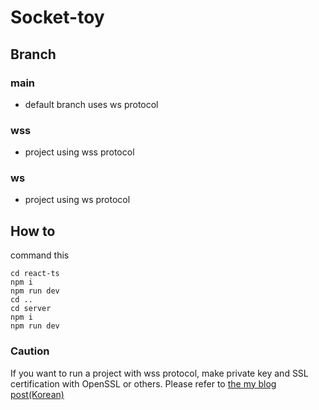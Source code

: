# Socket-toy
## Branch
### main
* default branch uses ws protocol
### wss
* project using wss protocol
### ws
* project using ws protocol
## How to 
command this
```
cd react-ts
npm i
npm run dev
cd ..
cd server
npm i
npm run dev
```
### Caution
If you want to run a project with wss protocol, make private key and SSL certification with OpenSSL or others.
Please refer to [the my blog post(Korean)](https://nayounsang1.tistory.com/114)
